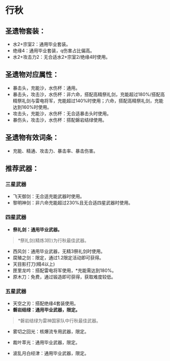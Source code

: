 
# 行秋

## 圣遗物套装：
- 水2+宗室2：通用毕业套装。
- 绝缘4：通用毕业套装，q伤害占比偏高。
- 水2+攻击力2：无合适水2+宗室2/绝缘4时使用。

## 圣遗物对应属性：
- 暴击头，充能沙，水伤杯：通用。
- 暴击头，攻击沙，水伤杯：非六命，搭配高精祭礼剑，充能超过180%/搭配高精祭礼剑与雷电将军，充能超过140%时使用；六命，搭配高精祭礼剑，充能达到160%时使用。
- 攻击头，充能沙，水伤杯：无合适暴击头时使用。
- 暴伤头，攻击沙，水伤杯：搭配磐岩结绿使用。

## 圣遗物有效词条：
- 充能、精通、攻击力、暴击率、暴击伤害。

## 推荐武器：
### 三星武器
- 飞天御剑：无合适充能武器时使用。
- 黎明神剑：非六命充能超过230%且无合适四星武器时使用。

### 四星武器
- **祭礼剑：通用毕业武器。**

> \*祭礼剑(精炼3阶)为行秋最佳武器。

- 西风剑：通用毕业武器，无精3祭礼剑时使用。
- 腐殖之剑：限定，通过1.2限定活动即可获得。
- 天目影打刀(精4以上)
- 匣里龙吟：搭配雷电将军使用，*充能需达到180%。
- 原木刀：免费，通过锻造即可获得，获取难度较低。

### 五星武器
- 天空之刃：搭配绝缘4套装使用。
- **磐岩结绿：通用毕业武器，限定。**

> \*磐岩结绿为雷神国家队中行秋最佳武器。

- 雾切之回光：核爆流专用武器，限定。

- 裁叶萃光：通用毕业武器，限定。

- 波乱月白经津：通用毕业武器，限定。
